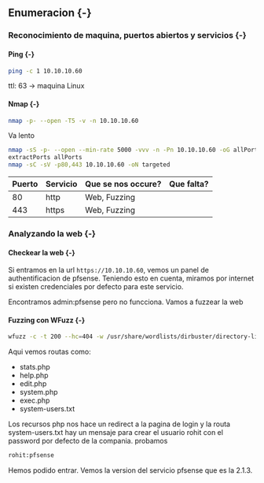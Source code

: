 ## Enumeracion {-}

### Reconocimiento de maquina, puertos abiertos y servicios {-} 

#### Ping {-}

```bash
ping -c 1 10.10.10.60
```
ttl: 63 -> maquina Linux

#### Nmap {-}

```bash
nmap -p- --open -T5 -v -n 10.10.10.60
```

Va lento

```bash
nmap -sS -p- --open --min-rate 5000 -vvv -n -Pn 10.10.10.60 -oG allPorts 
extractPorts allPorts
nmap -sC -sV -p80,443 10.10.10.60 -oN targeted
```


| Puerto | Servicio      | Que se nos occure? | Que falta?           |
| ------ | ------------- | ------------------ | -------------------- |
| 80     | http          | Web, Fuzzing       |                      |
| 443    | https         | Web, Fuzzing       |                      |



### Analyzando la web {-}


#### Checkear la web {-}

Si entramos en la url `https://10.10.10.60`, vemos un panel de authentificacion de pfsense.
Teniendo esto en cuenta, miramos por internet si existen credenciales por defecto para este servicio.

Encontramos admin:pfsense pero no funcciona. Vamos a fuzzear la web

#### Fuzzing con WFuzz {-}

```bash
wfuzz -c -t 200 --hc=404 -w /usr/share/wordlists/dirbuster/directory-list-2.3-medium.txt -z list,txt-php-html http://10.10.10.60/FUZZ.FUZ2Z
```

Aqui vemos routas como:

- stats.php
- help.php
- edit.php
- system.php
- exec.php
- system-users.txt

Los recursos php nos hace un redirect a la pagina de login y la routa system-users.txt hay un mensaje para crear el usuario rohit con el 
password por defecto de la compania. probamos

```bash
rohit:pfsense
```

Hemos podido entrar. Vemos la version del servicio pfsense que es la 2.1.3.
